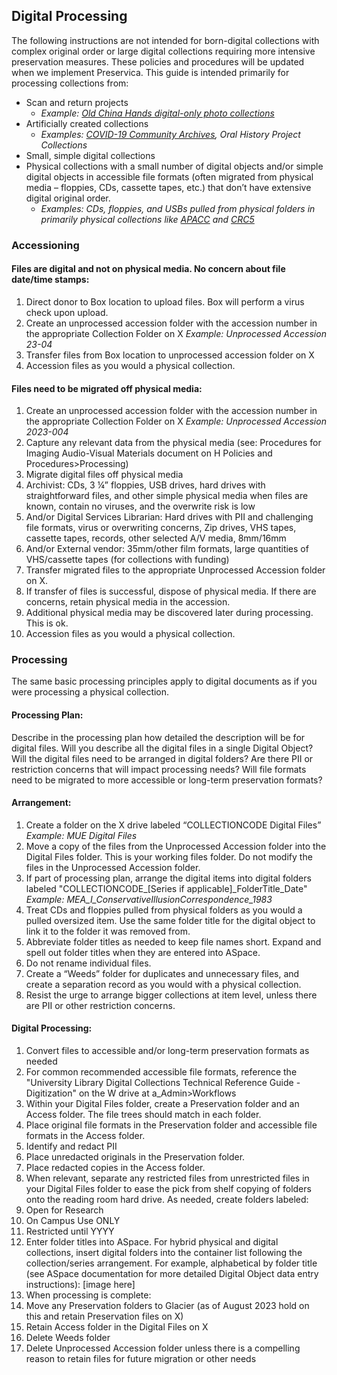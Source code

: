 ## Digital Processing

The following instructions are not intended for born-digital collections with complex original order or large digital collections requiring more intensive preservation measures. These policies and procedures will be updated when we implement Preservica. This guide is intended primarily for processing collections from:
- Scan and return projects
  - *Example: [Old China Hands digital-only photo collections](https://oac.cdlib.org/findaid/ark:/13030/c8sn0h46/)*
- Artificially created collections
  - *Examples: [COVID-19 Community Archives](https://oac.cdlib.org/findaid/ark:/13030/c8db8892/), Oral History Project Collections*
- Small, simple digital collections
- Physical collections with a small number of digital objects and/or simple digital objects in accessible file formats (often migrated from physical media – floppies, CDs, cassette tapes, etc.) that don’t have extensive digital original order.
  - *Examples: CDs, floppies, and USBs pulled from physical folders in primarily physical collections like [APACC](https://oac.cdlib.org/findaid/ark:/13030/c8jq17m2/) and [CRC5](https://oac.cdlib.org/findaid/ark:/13030/c85t3sm2/)*
 
### Accessioning

#### Files are digital and not on physical media. No concern about file date/time stamps: 
1.	Direct donor to Box location to upload files. Box will perform a virus check upon upload.     
2.	Create an unprocessed accession folder with the accession number in the appropriate Collection Folder on X *Example: Unprocessed Accession 23-04*
3.	Transfer files from Box location to unprocessed accession folder on X
4.	Accession files as you would a physical collection.

#### Files need to be migrated off physical media:
1.	Create an unprocessed accession folder with the accession number in the appropriate Collection Folder on X *Example: Unprocessed Accession 2023-004*
2.	Capture any relevant data from the physical media (see: Procedures for Imaging Audio-Visual Materials document on H Policies and Procedures>Processing)
3.	Migrate digital files off physical media
 1.	Archivist: CDs, 3 ¼” floppies, USB drives, hard drives with straightforward files, and other simple physical media when files are known, contain no viruses, and the overwrite risk is low
 2. And/or Digital Services Librarian: Hard drives with PII and challenging file formats, virus or overwriting concerns, Zip drives, VHS tapes, cassette tapes, records, other selected A/V media, 8mm/16mm 
 3. And/or External vendor: 35mm/other film formats, large quantities of VHS/cassette tapes (for collections with funding)
4.	Transfer migrated files to the appropriate Unprocessed Accession folder on X.
5.	If transfer of files is successful, dispose of physical media. If there are concerns, retain physical media in the accession. 
6.	Additional physical media may be discovered later during processing. This is ok.
7.	Accession files as you would a physical collection.

### Processing

The same basic processing principles apply to digital documents as if you were processing a physical collection.

#### Processing Plan:
Describe in the processing plan how detailed the description will be for digital files. Will you describe all the digital files in a single Digital Object? Will the digital files need to be arranged in digital folders? Are there PII or restriction concerns that will impact processing needs? Will file formats need to be migrated to more accessible or long-term preservation formats?  

#### Arrangement:
1.	Create a folder on the X drive labeled “COLLECTIONCODE Digital Files” *Example: MUE Digital Files* 
2.	Move a copy of the files from the Unprocessed Accession folder into the Digital Files folder. This is your working files folder. Do not modify the files in the Unprocessed Accession folder.
3.	If part of processing plan, arrange the digital items into digital folders labeled "COLLECTIONCODE_[Series if applicable]_FolderTitle_Date" *Example: MEA_I_ConservativeIllusionCorrespondence_1983*
4.	Treat CDs and floppies pulled from physical folders as you would a pulled oversized item. Use the same folder title for the digital object to link it to the folder it was removed from.
5.	Abbreviate folder titles as needed to keep file names short. Expand and spell out folder titles when they are entered into ASpace.   
6.	Do not rename individual files.
7.	Create a “Weeds” folder for duplicates and unnecessary files, and create a separation record as you would with a physical collection. 
8.	Resist the urge to arrange bigger collections at item level, unless there are PII or other restriction concerns. 

#### Digital Processing:
1.	Convert files to accessible and/or long-term preservation formats as needed
 1. For common recommended accessible file formats, reference the "University Library Digital Collections Technical Reference Guide - Digitization" on the W drive at a_Admin>Workflows
 2. Within your Digital Files folder, create a Preservation folder and an Access folder. The file trees should match in each folder.
 3. Place original file formats in the Preservation folder and accessible file formats in the Access folder.
3.	Identify and redact PII  
 1. Place unredacted originals in the Preservation folder.
 2. Place redacted copies in the Access folder.
4.	When relevant, separate any restricted files from unrestricted files in your Digital Files folder to ease the pick from shelf copying of folders onto the reading room hard drive. As needed, create folders labeled:
 1. Open for Research 
 2. On Campus Use ONLY
 3. Restricted until YYYY
5.	Enter folder titles into ASpace. For hybrid physical and digital collections, insert digital folders into the container list following the collection/series arrangement. For example, alphabetical by folder title (see ASpace documentation for more detailed Digital Object data entry instructions): 
 [image here]
6.	When processing is complete:
 1. Move any Preservation folders to Glacier (as of August 2023 hold on this and retain Preservation files on X)
 2. Retain Access folder in the Digital Files on X
 3. Delete Weeds folder
 4. Delete Unprocessed Accession folder unless there is a compelling reason to retain files for future migration or other needs
 



